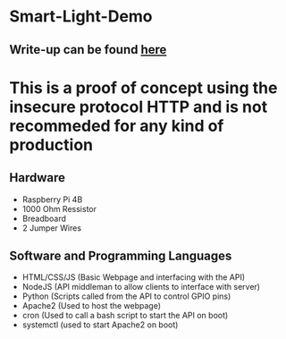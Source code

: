 # Smart-Light-Demo
<h2>Write-up can be found <a href="">here</a></h2>


<h1>This is a proof of concept using the insecure protocol HTTP and is 
not recommeded for any kind of production</h1>


<h2>Hardware</h2>
<ul>
  <li>Raspberry Pi 4B</li>
  <li>1000 Ohm Ressistor</li>
  <li>Breadboard</li>
  <li>2 Jumper Wires</li>
</ul>

<h2>Software and Programming Languages</h2>
<ul>
  <li>HTML/CSS/JS (Basic Webpage and interfacing with the API)</li>
  <li>NodeJS (API middleman to allow clients to interface with server)</li>
  <li>Python (Scripts called from the API to control GPIO pins)</li>
  <li>Apache2 (Used to host the webpage)</li>
  <li>cron (Used to call a bash script to start the API on boot)</li>
  <li>systemctl (used to start Apache2 on boot)</li>
</ul>
